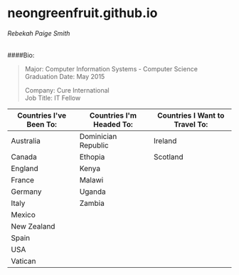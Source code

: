# neongreenfruit.github.io
###### Rebekah Paige Smith  

####Bio:  
> Major: Computer Information Systems - Computer Science  
> Graduation Date: May 2015  
>   
> Company: Cure International  
> Job Title: IT Fellow  

| Countries I've Been To:  | Countries I'm Headed To: | Countries I Want to Travel To: |
| ------------------------ | ------------------------ | ------------------------------ |
| Australia                | Dominician Republic      | Ireland                        |
| Canada                   | Ethopia                  | Scotland                       |
| England                  | Kenya                    |                                |
| France                   | Malawi                   |                                |
| Germany                  | Uganda                   |                                |
| Italy                    | Zambia                   |                                |
| Mexico                   |                          |                                |
| New Zealand              |                          |                                |
| Spain                    |                          |                                |
| USA                      |                          |                                |
| Vatican                  |                          |                                |
